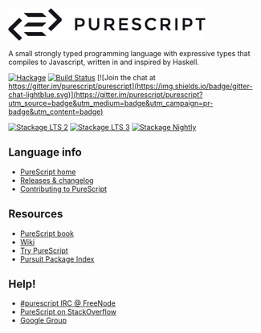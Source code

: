 [![PureScript](logo.png)](http://purescript.org)

A small strongly typed programming language with expressive types that compiles to Javascript, written in and inspired by Haskell.

[![Hackage](https://img.shields.io/hackage/v/purescript.svg)](http://hackage.haskell.org/package/purescript) [![Build Status](https://api.travis-ci.org/purescript/purescript.svg?branch=master)](http://travis-ci.org/purescript/purescript)
[![Join the chat at https://gitter.im/purescript/purescript](https://img.shields.io/badge/gitter-chat-lightblue.svg)](https://gitter.im/purescript/purescript?utm_source=badge&utm_medium=badge&utm_campaign=pr-badge&utm_content=badge)

[![Stackage LTS 2](http://stackage.org/package/purescript/badge/lts-2)](http://stackage.org/lts-2/package/purescript)
[![Stackage LTS 3](http://stackage.org/package/purescript/badge/lts-3)](http://stackage.org/lts-3/package/purescript)
[![Stackage Nightly](http://stackage.org/package/purescript/badge/nightly)](http://stackage.org/nightly/package/purescript)

## Language info

- [PureScript home](http://purescript.org)
- [Releases & changelog](https://github.com/purescript/purescript/releases)
- [Contributing to PureScript](https://github.com/purescript/purescript/blob/master/CONTRIBUTING.md)

## Resources

- [PureScript book](https://leanpub.com/purescript/read)
- [Wiki](http://wiki.purescript.org)
- [Try PureScript](http://try.purescript.org)
- [Pursuit Package Index](http://pursuit.purescript.org/)

## Help!

- [#purescript IRC @ FreeNode](http://webchat.freenode.net/?channels=purescript)
- [PureScript on StackOverflow](http://stackoverflow.com/questions/tagged/purescript)
- [Google Group](https://groups.google.com/forum/#!forum/purescript)
